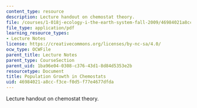 ```yaml
---
content_type: resource
description: Lecture handout on chemostat theory.
file: /courses/1-018j-ecology-i-the-earth-system-fall-2009/46984021a8ccf3cef0d5f77e4677dfda_MIT1_018JF09_Lec14_chemo.pdf
file_type: application/pdf
learning_resource_types:
- Lecture Notes
license: https://creativecommons.org/licenses/by-nc-sa/4.0/
ocw_type: OCWFile
parent_title: Lecture Notes
parent_type: CourseSection
parent_uid: 1ba96e04-0308-c376-43d1-8d84d5353e2b
resourcetype: Document
title: Population Growth in Chemostats
uid: 46984021-a8cc-f3ce-f0d5-f77e4677dfda
---
```

Lecture handout on chemostat theory.